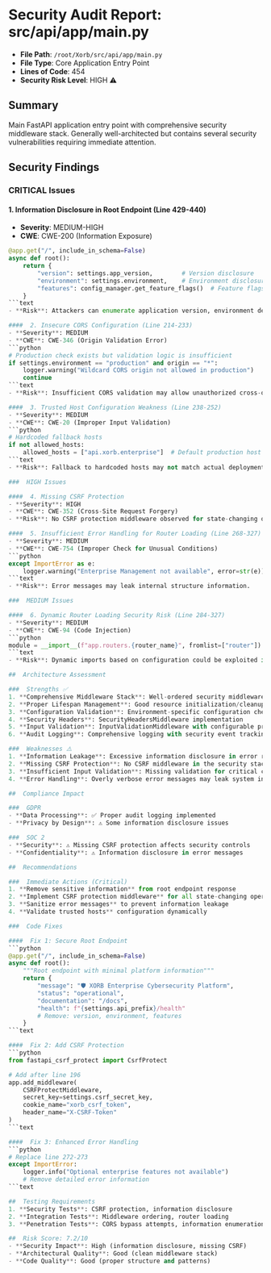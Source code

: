 # Security Audit Report: src/api/app/main.py

- **File Path**: `/root/Xorb/src/api/app/main.py`
- **File Type**: Core Application Entry Point
- **Lines of Code**: 454
- **Security Risk Level**: HIGH ⚠️

##  Summary

Main FastAPI application entry point with comprehensive security middleware stack. Generally well-architected but contains several security vulnerabilities requiring immediate attention.

##  Security Findings

###  CRITICAL Issues

####  1. Information Disclosure in Root Endpoint (Line 429-440)
- **Severity**: MEDIUM-HIGH
- **CWE**: CWE-200 (Information Exposure)
```python
@app.get("/", include_in_schema=False)
async def root():
    return {
        "version": settings.app_version,        # Version disclosure
        "environment": settings.environment,    # Environment disclosure
        "features": config_manager.get_feature_flags()  # Feature flags disclosure
    }
```text
- **Risk**: Attackers can enumerate application version, environment details, and enabled features for targeted attacks.

####  2. Insecure CORS Configuration (Line 214-233)
- **Severity**: MEDIUM
- **CWE**: CWE-346 (Origin Validation Error)
```python
# Production check exists but validation logic is insufficient
if settings.environment == "production" and origin == "*":
    logger.warning("Wildcard CORS origin not allowed in production")
    continue
```text
- **Risk**: Insufficient CORS validation may allow unauthorized cross-origin requests.

####  3. Trusted Host Configuration Weakness (Line 238-252)
- **Severity**: MEDIUM
- **CWE**: CWE-20 (Improper Input Validation)
```python
# Hardcoded fallback hosts
if not allowed_hosts:
    allowed_hosts = ["api.xorb.enterprise"]  # Default production host
```text
- **Risk**: Fallback to hardcoded hosts may not match actual deployment configuration.

###  HIGH Issues

####  4. Missing CSRF Protection
- **Severity**: HIGH
- **CWE**: CWE-352 (Cross-Site Request Forgery)
- **Risk**: No CSRF protection middleware observed for state-changing operations.

####  5. Insufficient Error Handling for Router Loading (Line 268-327)
- **Severity**: MEDIUM
- **CWE**: CWE-754 (Improper Check for Unusual Conditions)
```python
except ImportError as e:
    logger.warning("Enterprise Management not available", error=str(e))
```text
- **Risk**: Error messages may leak internal structure information.

###  MEDIUM Issues

####  6. Dynamic Router Loading Security Risk (Line 284-327)
- **Severity**: MEDIUM
- **CWE**: CWE-94 (Code Injection)
```python
module = __import__(f"app.routers.{router_name}", fromlist=["router"])
```text
- **Risk**: Dynamic imports based on configuration could be exploited if router_name is externally controlled.

##  Architecture Assessment

###  Strengths ✅
1. **Comprehensive Middleware Stack**: Well-ordered security middleware implementation
2. **Proper Lifespan Management**: Good resource initialization/cleanup patterns
3. **Configuration Validation**: Environment-specific configuration checks
4. **Security Headers**: SecurityHeadersMiddleware implementation
5. **Input Validation**: InputValidationMiddleware with configurable presets
6. **Audit Logging**: Comprehensive logging with security event tracking

###  Weaknesses ⚠️
1. **Information Leakage**: Excessive information disclosure in error responses and root endpoint
2. **Missing CSRF Protection**: No CSRF middleware in the security stack
3. **Insufficient Input Validation**: Missing validation for critical configuration parameters
4. **Error Handling**: Overly verbose error messages may leak system information

##  Compliance Impact

###  GDPR
- **Data Processing**: ✅ Proper audit logging implemented
- **Privacy by Design**: ⚠️ Some information disclosure issues

###  SOC 2
- **Security**: ⚠️ Missing CSRF protection affects security controls
- **Confidentiality**: ⚠️ Information disclosure in error messages

##  Recommendations

###  Immediate Actions (Critical)
1. **Remove sensitive information** from root endpoint response
2. **Implement CSRF protection middleware** for all state-changing operations
3. **Sanitize error messages** to prevent information leakage
4. **Validate trusted hosts** configuration dynamically

###  Code Fixes

####  Fix 1: Secure Root Endpoint
```python
@app.get("/", include_in_schema=False)
async def root():
    """Root endpoint with minimal platform information"""
    return {
        "message": "🛡️ XORB Enterprise Cybersecurity Platform",
        "status": "operational",
        "documentation": "/docs",
        "health": f"{settings.api_prefix}/health"
        # Remove: version, environment, features
    }
```text

####  Fix 2: Add CSRF Protection
```python
from fastapi_csrf_protect import CsrfProtect

# Add after line 196
app.add_middleware(
    CSRFProtectMiddleware,
    secret_key=settings.csrf_secret_key,
    cookie_name="xorb_csrf_token",
    header_name="X-CSRF-Token"
)
```text

####  Fix 3: Enhanced Error Handling
```python
# Replace line 272-273
except ImportError:
    logger.info("Optional enterprise features not available")
    # Remove detailed error information
```text

##  Testing Requirements
1. **Security Tests**: CSRF protection, information disclosure
2. **Integration Tests**: Middleware ordering, router loading
3. **Penetration Tests**: CORS bypass attempts, information enumeration

##  Risk Score: 7.2/10
- **Security Impact**: High (information disclosure, missing CSRF)
- **Architectural Quality**: Good (clean middleware stack)
- **Code Quality**: Good (proper structure and patterns)